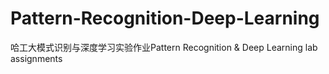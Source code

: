 # Pattern-Recognition-Deep-Learning
哈工大模式识别与深度学习实验作业Pattern Recognition &amp; Deep Learning lab assignments
